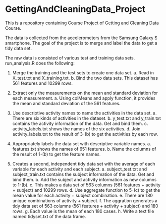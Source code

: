 # GettingAndCleaningData_Project
This is a repository containing Course Project of Getting and Cleaning Data Course.

The data is collected from the accelerometers from the Samsung Galaxy S smartphone.
The goal of the project is to merge and label the data to get a tidy data set.

The raw data is consisted of various test and training data sets.
run_analysis.R does the following:

1. Merge the training and the test sets to create one data set.
 a. Read in X_test.txt and X_training.txt. 
 b. Bind the two data sets. This dataset has 561 features and 10299 rows.

2. Extract only the measurements on the mean and standard deviation for each measurement.
 a. Using colMeans and apply function, it provides the mean and standard deviation of the 561 features.

3. Use descriptive activity names to name the activities in the data set.
 a. There are six kinds of activities in the dataset.
 b. y_test.txt and y_train.txt contains the activity information of the data. Get and bind them.
 c. activity_labels.txt shows the names of the six activities.
 d. Join activity_labels.txt to the result of 3-(b) to get the activities by each row.

4. Appropriately labels the data set with descriptive variable names.
 a. features.txt shows the names of 651 features.
 b. Name the columns of the result of 1-(b) to get the feature names.

5. Creates a second, independent tidy data set with the average of each variable for each activity and each subject.
 a. subject_test.txt and subject_train.txt contains the subject information of the data. Get and bind them.
 b. Add the subject and activity information as new columns to 1-(b).
 c. This makes a data set of 563 columns (561 features + activity + subject) and 10299 rows.
 d. Use aggregate function to 5-(c) to get the mean value for each activity + subject combination.
 e. There are 180 unique combinations of activity + subject.
 f. The aggration generates a tidy data set of 563 columns (561 features + activity + subject) and 180 rows. 
 g. Each value is the mean of each 180 cases. 
 h. Write a text file named tidyset.txt of the data frame.
